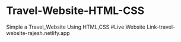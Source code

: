 # Travel-Website-HTML-CSS

Simple a Travel_Website Using HTML,CSS
#Live Website Link-travel-website-rajesh.netlify.app
